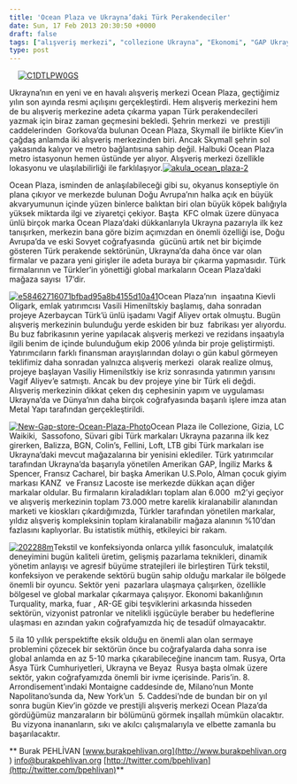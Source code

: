 ```yaml
---
title: 'Ocean Plaza ve Ukrayna’daki Türk Perakendeciler'
date: Sun, 17 Feb 2013 20:30:50 +0000
draft: false
tags: ["alışveriş merkezi", "collezione Ukrayna", "Ekonomi", "GAP Ukrayna", "Gizia Ukrayna", "Kanz Ukrayna", "kfc kiev", "Kiev", "Lacoste Ukrayna", "LC Waikiki Ukrayna", "loft", "ocean plaza", "suvari", "türk perakende", "Ukrayna", "Ukrayna alışveriş merkezleri", "Ukrayna Türk Toplumu", "Ukrayna'daki Türk firmaları", "Ukrayna'daki Türk markaları", "Ukrayna'daki Türk Perakendeciler", "Yaşam"]
type: post
---
```


    [![C1DTLPW0GS](https://burakpehlivan.org/wp-content/uploads/2013/02/C1DTLPW0GS.jpg)](https://burakpehlivan.org/1246/ocean-plaza-ve-ukraynadaki-turk-perakendeciler/c1dtlpw0gs/)




Ukrayna’nın en yeni ve en havalı alışveriş merkezi Ocean Plaza, geçtiğimiz yılın son ayında resmi açılışını gerçekleştirdi. Hem alışveriş merkezini hem de bu alışveriş merkezine adeta çıkarma yapan Türk perakendecileri yazmak için biraz zaman geçmesini bekledi. Şehrin merkezi  ve  prestijli caddelerinden  Gorkova’da bulunan Ocean Plaza, Skymall ile birlikte Kiev’in çağdaş anlamda iki alışveriş merkezinden biri. Ancak Skymall şehrin sol yakasında kalıyor ve metro bağlantısına sahip değil. Halbuki Ocean Plaza metro istasyonun hemen üstünde yer alıyor. Alışveriş merkezi özellikle lokasyonu ve ulaşılabilirliği ile farklılaşıyor.[![akula_ocean_plaza-2](https://burakpehlivan.org/wp-content/uploads/2013/02/akula_ocean_plaza-2.jpg)](https://burakpehlivan.org/1246/ocean-plaza-ve-ukraynadaki-turk-perakendeciler/akula_ocean_plaza-2/)




Ocean Plaza, isminden de anlaşılabileceği gibi su, okyanus konseptiyle ön plana çıkıyor ve merkezde bulunan Doğu Avrupa’nın halka açık en büyük akvaryumunun içinde yüzen binlerce balıktan biri olan büyük köpek balığıyla yüksek miktarda ilgi ve ziyaretçi çekiyor. Başta  KFC olmak üzere dünyaca ünlü birçok marka Ocean Plaza’daki dükkanlarıyla Ukrayna pazarıyla ilk kez tanışırken, merkezin bana göre bizim açımızdan en önemli özelliği ise, Doğu Avrupa’da ve eski Sovyet coğrafyasında  gücünü artık net bir biçimde gösteren Türk perakende sektörünün, Ukrayna’da daha önce var olan firmalar ve pazara yeni girişler ile adeta buraya bir çıkarma yapmasıdır. Türk firmalarının ve Türkler’in yönettiği global markaların Ocean Plaza’daki mağaza sayısı  17’dir.




[![e58462716071bfbad95a8b4155d10a41](https://burakpehlivan.org/wp-content/uploads/2013/02/e58462716071bfbad95a8b4155d10a41.jpg)](https://burakpehlivan.org/1246/ocean-plaza-ve-ukraynadaki-turk-perakendeciler/e58462716071bfbad95a8b4155d10a41/)Ocean Plaza’nın  inşaatına Kievli Oligark, emlak yatırımcısı Vasili Himeniltskiy başlamış, daha sonradan projeye Azerbaycan Türk’ü ünlü işadamı Vagif Aliyev ortak olmuştu. Bugün alışveriş merkezinin bulunduğu yerde eskiden bir buz  fabrikası yer alıyordu. Bu buz fabrikasının yerine yapılacak alışveriş merkezi ve rezidans inşaatıyla ilgili benim de içinde bulunduğum ekip 2006 yılında bir proje geliştirmişti. Yatırımcıların farklı finansman arayışlarından dolayı o gün kabul görmeyen teklifimiz daha sonradan yalnızca alışveriş merkezi  olarak realize olmuş, projeye başlayan Vasiliy Himenilstkiy ise kriz sonrasında yatırımın yarısını Vagif Aliyev’e satmıştı. Ancak bu dev projeye yine bir Türk eli değdi. Alışveriş merkezinin dikkat çeken dış cephesinin yapım ve uygulaması Ukrayna’da ve Dünya’nın daha birçok coğrafyasında başarılı işlere imza atan Metal Yapı tarafından gerçekleştirildi.




[![New-Gap-store-Ocean-Plaza-Photo](https://burakpehlivan.org/wp-content/uploads/2013/02/New-Gap-store-Ocean-Plaza-Photo.jpg)](https://burakpehlivan.org/1246/ocean-plaza-ve-ukraynadaki-turk-perakendeciler/new-gap-store-ocean-plaza-photo/)Ocean Plaza ile Collezione, Gizia, LC Waikiki,  Sassofono, Süvari gibi Türk markaları Ukrayna pazarına ilk kez girerken, Balizza, BGN, Colin’s, Fellini, Loft, LTB gibi Türk markaları ise Ukrayna’daki mevcut mağazalarına bir yenisini eklediler. Türk yatırımcılar tarafından Ukrayna’da başarıyla yönetilen Amerikan GAP, İngiliz Marks & Spencer, Fransız Cacharel, bir başka Amerikan U.S.Polo, Alman çocuk giyim markası KANZ  ve Fransız Lacoste ise merkezde dükkan açan diğer markalar oldular. Bu firmaların kiraladıkları toplam alan 6.000  m2’yi geçiyor ve alışveriş merkezinin toplam 73.000 metre karelik kiralanabilir alanından marketi ve kioskları çıkardığımızda, Türkler tarafından yönetilen markalar, yıldız alışveriş kompleksinin toplam kiralanabilir mağaza alanının %10’dan fazlasını kaplıyorlar. Bu istatistik müthiş, etkileyici bir rakam.


[![202288m](https://burakpehlivan.org/wp-content/uploads/2013/02/202288m.jpg)](https://burakpehlivan.org/1246/ocean-plaza-ve-ukraynadaki-turk-perakendeciler/202288m/)Tekstil ve konfeksiyonda onlarca yıllık fasonculuk, imalatçılık deneyimini bugün kaliteli üretim, gelişmiş pazarlama teknikleri, dinamik yönetim anlayışı ve agresif büyüme stratejileri ile birleştiren Türk tekstil, konfeksiyon ve perakende sektörü bugün sahip olduğu markalar ile bölgede önemli bir oyuncu. Sektör yeni  pazarlara ulaşmaya çalışırken, özellikle bölgesel ve global markalar çıkarmaya çalışıyor. Ekonomi bakanlığının Turquality, marka, fuar , AR-GE gibi teşviklerini arkasında hisseden sektörün, vizyonist patronlar ve nitelikli işgücüyle beraber bu hedeflerine ulaşması en azından yakın coğrafyamızda hiç de tesadüf olmayacaktır.


5 ila 10 yıllık perspektifte eksik olduğu en önemli alan olan sermaye problemini çözecek bir sektörün önce bu coğrafyalarda daha sonra ise global anlamda en az 5-10 marka çıkarabileceğine inancım tam. Rusya, Orta Asya Türk Cumhuriyetleri, Ukrayna ve Beyaz  Rusya başta olmak üzere sektör, yakın coğrafyamızda önemli bir ivme içerisinde. Paris’in. 8. Arrondisement’ındaki Montaigne caddesinde de, Milano’nun Monte Napolitano’sunda da, New York’un  5. Caddesi’nde de bundan bir on yıl sonra bugün Kiev’in gözde ve prestijli alışveriş merkezi Ocean Plaza’da gördüğümüz manzaraların bir bölümünü görmek inşallah mümkün olacaktır.  Bu vizyona inananların, sıkı ve akılcı çalışmalarıyla ve elbette zamanla bu başarılacaktır.


**
Burak PEHLİVAN
[www.burakpehlivan.org](http://www.burakpehlivan.org ) 
[info@burakpehlivan.org](mailto:info@burakpehlivan.org)
[http://twitter.com/bpehlivan](http://twitter.com/bpehlivan)**